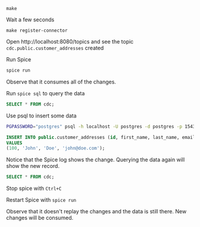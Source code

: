`make`

Wait a few seconds

`make register-connector`

Open http://localhost:8080/topics and see the topic `cdc.public.customer_addresses` created

Run Spice

```bash
spice run
```

Observe that it consumes all of the changes.

Run `spice sql` to query the data

```sql
SELECT * FROM cdc;
```

Use psql to insert some data

```bash
PGPASSWORD="postgres" psql -h localhost -U postgres -d postgres -p 15432
```

```sql
INSERT INTO public.customer_addresses (id, first_name, last_name, email) 
VALUES 
(100, 'John', 'Doe', 'john@doe.com');
```

Notice that the Spice log shows the change. Querying the data again will show the new record.

```sql
SELECT * FROM cdc;
```

Stop spice with `Ctrl+C`

Restart Spice with `spice run`

Observe that it doesn't replay the changes and the data is still there. New changes will be consumed.